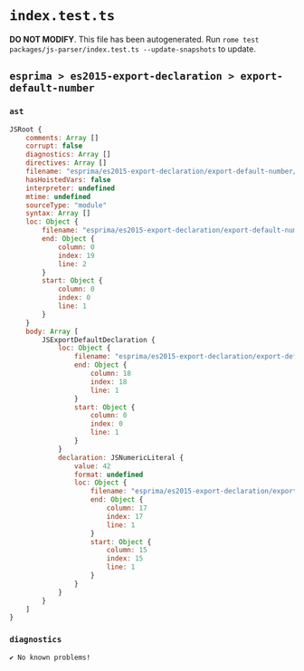 # `index.test.ts`

**DO NOT MODIFY**. This file has been autogenerated. Run `rome test packages/js-parser/index.test.ts --update-snapshots` to update.

## `esprima > es2015-export-declaration > export-default-number`

### `ast`

```javascript
JSRoot {
	comments: Array []
	corrupt: false
	diagnostics: Array []
	directives: Array []
	filename: "esprima/es2015-export-declaration/export-default-number/input.js"
	hasHoistedVars: false
	interpreter: undefined
	mtime: undefined
	sourceType: "module"
	syntax: Array []
	loc: Object {
		filename: "esprima/es2015-export-declaration/export-default-number/input.js"
		end: Object {
			column: 0
			index: 19
			line: 2
		}
		start: Object {
			column: 0
			index: 0
			line: 1
		}
	}
	body: Array [
		JSExportDefaultDeclaration {
			loc: Object {
				filename: "esprima/es2015-export-declaration/export-default-number/input.js"
				end: Object {
					column: 18
					index: 18
					line: 1
				}
				start: Object {
					column: 0
					index: 0
					line: 1
				}
			}
			declaration: JSNumericLiteral {
				value: 42
				format: undefined
				loc: Object {
					filename: "esprima/es2015-export-declaration/export-default-number/input.js"
					end: Object {
						column: 17
						index: 17
						line: 1
					}
					start: Object {
						column: 15
						index: 15
						line: 1
					}
				}
			}
		}
	]
}
```

### `diagnostics`

```
✔ No known problems!

```
